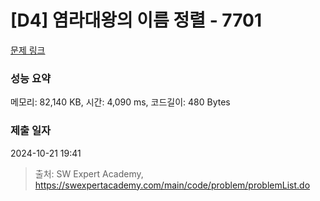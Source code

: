 # [D4] 염라대왕의 이름 정렬 - 7701 

[문제 링크](https://swexpertacademy.com/main/code/problem/problemDetail.do?contestProbId=AWqU0zh6rssDFARG) 

### 성능 요약

메모리: 82,140 KB, 시간: 4,090 ms, 코드길이: 480 Bytes

### 제출 일자

2024-10-21 19:41



> 출처: SW Expert Academy, https://swexpertacademy.com/main/code/problem/problemList.do